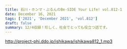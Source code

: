 ```yaml
---
title: 石川・ホンマ・ぶるんのBe-SIDE Your Life! vol.812-1
date: December 16, 2021
tags: ['2021', 'December 2021', 'vol.812']
draft: false
summary: 12/4収録！珍しく、社会でとっても役立つ話です。
---
```


http://project-phi.ddo.jp/ishikawa/ishikawa812_1.mp3